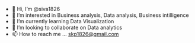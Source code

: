 - 👋 Hi, I’m @siva1826
- 👀 I’m interested in Business analysis, Data analysis, Business intilligence
- 🌱 I’m currently learning Data Visualization
- 💞️ I’m looking to collaborate on Data analytics
- 📫 How to reach me ...
skp1826@gmail.com
<!---
siva1826/siva1826 is a ✨ special ✨ repository because its `README.md` (this file) appears on your GitHub profile.
You can click the Preview link to take a look at your changes.
--->
